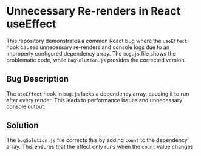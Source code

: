 # Unnecessary Re-renders in React useEffect

This repository demonstrates a common React bug where the `useEffect` hook causes unnecessary re-renders and console logs due to an improperly configured dependency array. The `bug.js` file shows the problematic code, while `bugSolution.js` provides the corrected version.

## Bug Description

The `useEffect` hook in `bug.js` lacks a dependency array, causing it to run after every render. This leads to performance issues and unnecessary console output.

## Solution

The `bugSolution.js` file corrects this by adding `count` to the dependency array. This ensures that the effect only runs when the `count` value changes.